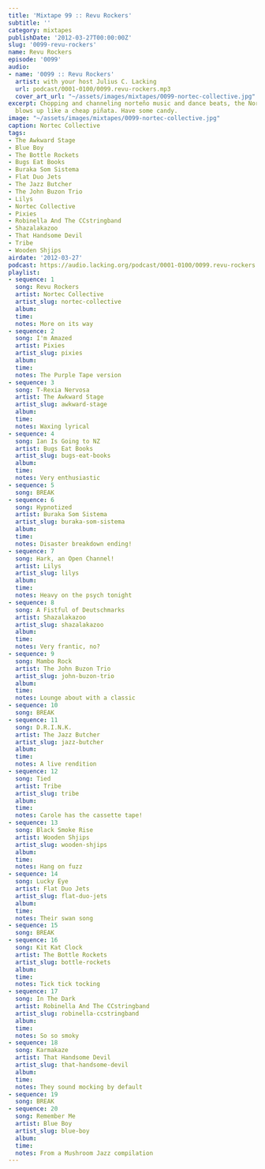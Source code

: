 ```yaml
---
title: 'Mixtape 99 :: Revu Rockers'
subtitle: ''
category: mixtapes
publishDate: '2012-03-27T00:00:00Z'
slug: '0099-revu-rockers'
name: Revu Rockers
episode: '0099'
audio:
- name: '0099 :: Revu Rockers'
  artist: with your host Julius C. Lacking
  url: podcast/0001-0100/0099.revu-rockers.mp3
  cover_art_url: "~/assets/images/mixtapes/0099-nortec-collective.jpg"
excerpt: Chopping and channeling norteño music and dance beats, the Nortec Collective
  blows up like a cheap piñata. Have some candy.
image: "~/assets/images/mixtapes/0099-nortec-collective.jpg"
caption: Nortec Collective
tags:
- The Awkward Stage
- Blue Boy
- The Bottle Rockets
- Bugs Eat Books
- Buraka Som Sistema
- Flat Duo Jets
- The Jazz Butcher
- The John Buzon Trio
- Lilys
- Nortec Collective
- Pixies
- Robinella And The CCstringband
- Shazalakazoo
- That Handsome Devil
- Tribe
- Wooden Shjips
airdate: '2012-03-27'
podcast: https://audio.lacking.org/podcast/0001-0100/0099.revu-rockers.mp3
playlist:
- sequence: 1
  song: Revu Rockers
  artist: Nortec Collective
  artist_slug: nortec-collective
  album:
  time:
  notes: More on its way
- sequence: 2
  song: I'm Amazed
  artist: Pixies
  artist_slug: pixies
  album:
  time:
  notes: The Purple Tape version
- sequence: 3
  song: T-Rexia Nervosa
  artist: The Awkward Stage
  artist_slug: awkward-stage
  album:
  time:
  notes: Waxing lyrical
- sequence: 4
  song: Ian Is Going to NZ
  artist: Bugs Eat Books
  artist_slug: bugs-eat-books
  album:
  time:
  notes: Very enthusiastic
- sequence: 5
  song: BREAK
- sequence: 6
  song: Hypnotized
  artist: Buraka Som Sistema
  artist_slug: buraka-som-sistema
  album:
  time:
  notes: Disaster breakdown ending!
- sequence: 7
  song: Hark, an Open Channel!
  artist: Lilys
  artist_slug: lilys
  album:
  time:
  notes: Heavy on the psych tonight
- sequence: 8
  song: A Fistful of Deutschmarks
  artist: Shazalakazoo
  artist_slug: shazalakazoo
  album:
  time:
  notes: Very frantic, no?
- sequence: 9
  song: Mambo Rock
  artist: The John Buzon Trio
  artist_slug: john-buzon-trio
  album:
  time:
  notes: Lounge about with a classic
- sequence: 10
  song: BREAK
- sequence: 11
  song: D.R.I.N.K.
  artist: The Jazz Butcher
  artist_slug: jazz-butcher
  album:
  time:
  notes: A live rendition
- sequence: 12
  song: Tied
  artist: Tribe
  artist_slug: tribe
  album:
  time:
  notes: Carole has the cassette tape!
- sequence: 13
  song: Black Smoke Rise
  artist: Wooden Shjips
  artist_slug: wooden-shjips
  album:
  time:
  notes: Hang on fuzz
- sequence: 14
  song: Lucky Eye
  artist: Flat Duo Jets
  artist_slug: flat-duo-jets
  album:
  time:
  notes: Their swan song
- sequence: 15
  song: BREAK
- sequence: 16
  song: Kit Kat Clock
  artist: The Bottle Rockets
  artist_slug: bottle-rockets
  album:
  time:
  notes: Tick tick tocking
- sequence: 17
  song: In The Dark
  artist: Robinella And The CCstringband
  artist_slug: robinella-ccstringband
  album:
  time:
  notes: So so smoky
- sequence: 18
  song: Karmakaze
  artist: That Handsome Devil
  artist_slug: that-handsome-devil
  album:
  time:
  notes: They sound mocking by default
- sequence: 19
  song: BREAK
- sequence: 20
  song: Remember Me
  artist: Blue Boy
  artist_slug: blue-boy
  album:
  time:
  notes: From a Mushroom Jazz compilation
---
```


